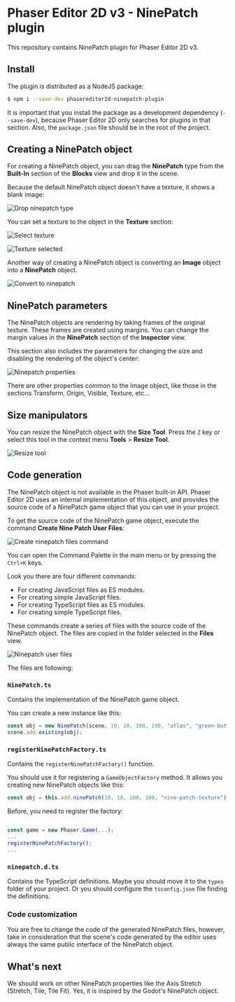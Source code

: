 # Phaser Editor 2D v3 - NinePatch plugin

This repository contains NinePatch plugin for Phaser Editor 2D v3.

## Install

The plugin is distributed as a NodeJS package:

```bash
$ npm i --save-dev phasereditor2d-ninepatch-plugin
```

It is important that you install the package as a development dependency (`--save-dev`), because Phaser Editor 2D only searches for plugins in that section. Also, the `package.json` file should be in the root of the project.

## Creating a NinePatch object

For creating a NinePatch object, you can drag the **NinePatch** type from the **Built-In** section of the **Blocks** view and drop it in the scene.

Because the default NinePatch object doesn't have a texture, it shows a blank image:

![Drop ninepatch type](images/ninepatch/drop-ninepatch-in-scene.png)

You can set a texture to the object in the **Texture** section:

![Select texture](images/ninepatch/select-texture.png)


![Texture selected](images/ninepatch/texture-selected.png)


Another way of creating a NinePatch object is converting an **Image** object into a **NinePatch** object.

![Convert to ninepatch](images/ninepatch/convert-image-to-ninepatch.png)

## NinePatch parameters  

The NinePatch objects are rendering by taking frames of the original texture. These frames are created using margins. You can change the margin values in the **NinePatch** section of the **Inspector** view.

This section also includes the parameters for changing the size and disabling the rendering of the object's center:

![Ninepatch properties](images/ninepatch/properties.png)

There are other properties common to the Image object, like those in the sections Transform, Origin, Visible, Texture, etc...

## Size manipulators

You can resize the NinePatch object with the **Size Tool**. Press the `Z` key or select this tool in the context menu **Tools** > **Resize Tool**.

![Resize tool](images/ninepatch/resize-tool.png)

## Code generation

The NinePatch object is not available in the Phaser built-in API. Phaser Editor 2D uses an internal implementation of this object, and provides the source code of a NinePatch game object that you can use in your project.

To get the source code of the NinePatch game object, execute the command **Create Nine Patch User Files**:

![Create ninepatch files command](images/ninepatch/create-files-command.png)

You can open the Command Palette in the main menu or by pressing the `Ctrl+K` keys.

Look you there are four different commands:

* For creating JavaScript files as ES modules.
* For creating simple JavaScript files.
* For creating TypeScript files as ES modules.
* For creating simple TypeScript files.

These commands create a series of files with the source code of the NinePatch object. The files are copied in the folder selected in the **Files** view.

![Ninepatch user files](images/ninepatch/ninepatch-files.png)

The files are following:

### `NinePatch.ts`
 
Contains the implementation of the NinePatch game object.

You can create a new instance like this:

```javascript
const obj = new NinePatch(scene, 10, 10, 100, 100, "atlas", "green-button");
scene.add.existing(obj);
```

### `registerNinePatchFactory.ts`

Contains the `registerNinePatchFactory()` function. 

You should use it for registering a `GameObjectFactory` method. It allows you creating new NinePatch objects like this: 

```javascript
const obj = this.add.ninePatch(10, 10, 100, 100, "nine-patch-texture");
```
Before, you need to register the factory:

```javascript

const game = new Phaser.Game(...);
...
registerNinePatchFactory();
...
```

### `ninepatch.d.ts`

Contains the TypeScript definitions. Maybe you should move it to the `types` folder of your project. Or you should configure the `tsconfig.json` file finding the definitions.

### Code customization

You are free to change the code of the generated NinePatch files, however, take in consideration that the scene's code generated by the editor uses always the same public interface of the NinePatch object.

## What's next

We should work on other NinePatch properties like the Axis Stretch (Stretch, Tile, Tile Fit). Yes, it is inspired by the Godot's NinePatch object.